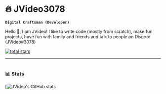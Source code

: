 # 🔥 JVideo3078

**`Digital Craftsman (Developer)`**

Hello 👋, I am JVideo! I like to write code (mostly from scratch), make fun projects, have fun with family and friends and talk to people on Discord (JVideo#3078)

<p align="left">
    <a href="https://github.com/JVideo3078?tab=repositories&sort=stargazers">
        <img alt="total stars" title="Total stars on GitHub" src="https://custom-icon-badges.demolab.com/github/stars/JVideo3078?color=55960c&style=for-the-badge&labelColor=488207&logo=star"/></a>
</p>

---

#

### 📊 Stats

[![JVideo's GitHub stats](https://github-readme-stats.vercel.app/api?username=jvideo3078&show_icons=true&theme=dark)

#
